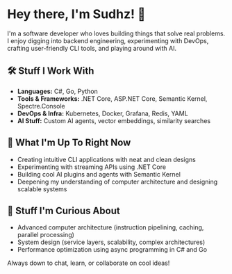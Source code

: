 # Hey there, I'm Sudhz! 👋

I'm a software developer who loves building things that solve real problems. I enjoy digging into backend engineering, experimenting with DevOps, crafting user-friendly CLI tools, and playing around with AI.

## 🛠️ Stuff I Work With

- **Languages:** C#, Go, Python
- **Tools & Frameworks:** .NET Core, ASP.NET Core, Semantic Kernel, Spectre.Console
- **DevOps & Infra:** Kubernetes, Docker, Grafana, Redis, YAML
- **AI Stuff:** Custom AI agents, vector embeddings, similarity searches

## 🚀 What I'm Up To Right Now

- Creating intuitive CLI applications with neat and clean designs
- Experimenting with streaming APIs using .NET Core
- Building cool AI plugins and agents with Semantic Kernel
- Deepening my understanding of computer architecture and designing scalable systems

## 🌱 Stuff I'm Curious About

- Advanced computer architecture (instruction pipelining, caching, parallel processing)
- System design (service layers, scalability, complex architectures)
- Performance optimization using async programming in C# and Go

Always down to chat, learn, or collaborate on cool ideas!

